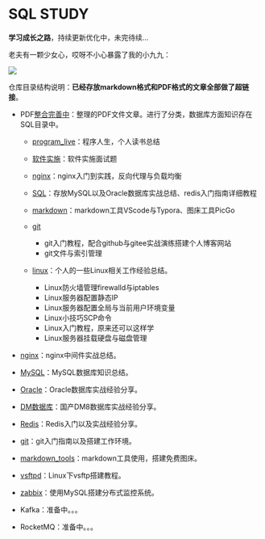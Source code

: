 # SQL STUDY

**学习成长之路**，持续更新优化中，未完待续...

老夫有一颗少女心，哎呀不小心暴露了我的小九九：

![](https://gitee.com/dywangk/img/raw/master/images/tolove_harem_gold.jpg)

仓库目录结构说明：**已经存放markdown格式和PDF格式的文章全部做了超链接**。

- PDF[整合完善中](https://github.com/cnwangk/SQL-study/tree/master/PDF%E6%96%87%E4%BB%B6)：整理的PDF文件文章。进行了分类，数据库方面知识存在SQL目录中。
  - [program_live](https://github.com/cnwangk/SQL-study/tree/master/PDF%E6%95%B4%E5%90%88%E5%AE%8C%E5%96%84%E4%B8%AD/program_live)：程序人生，个人读书总结
  - [软件实施](https://github.com/cnwangk/SQL-study/tree/master/PDF%E6%95%B4%E5%90%88%E5%AE%8C%E5%96%84%E4%B8%AD/%E8%BD%AF%E4%BB%B6%E5%AE%9E%E6%96%BD%E7%B3%BB%E5%88%97)：软件实施面试题
  - [nginx](https://github.com/cnwangk/SQL-study/tree/master/PDF%E6%95%B4%E5%90%88%E5%AE%8C%E5%96%84%E4%B8%AD/nginx)：nginx入门到实践，反向代理与负载均衡
  - [SQL](https://github.com/cnwangk/SQL-study/tree/master/PDF%E6%96%87%E4%BB%B6/SQL)：存放MySQL以及Oracle数据库实战总结、redis入门指南详细教程
  - [markdown](https://github.com/cnwangk/SQL-study/tree/master/PDF%E6%95%B4%E5%90%88%E5%AE%8C%E5%96%84%E4%B8%AD/markdown)：markdown工具VScode与Typora、图床工具PicGo
  - [git](https://github.com/cnwangk/SQL-study/tree/master/PDF%E6%95%B4%E5%90%88%E5%AE%8C%E5%96%84%E4%B8%AD/git)
    - git入门教程，配合github与gitee实战演练搭建个人博客网站
    - git文件与索引管理

  - [linux](https://github.com/cnwangk/SQL-study/tree/master/PDF%E6%95%B4%E5%90%88%E5%AE%8C%E5%96%84%E4%B8%AD/linux)：个人的一些Linux相关工作经验总结。
    - Linux防火墙管理firewalld与iptables
    - Linux服务器配置静态IP
    - Linux服务器配置全局与当前用户环境变量
    - Linux小技巧SCP命令
    - Linux入门教程，原来还可以这样学
    - Linux服务器挂载硬盘与磁盘管理

- [nginx](https://github.com/cnwangk/SQL-study/tree/master/nginx)：nginx中间件实战总结。
- [MySQL](https://github.com/cnwangk/SQL-study/tree/master/MySQL)：MySQL数据库知识总结。
- [Oracle](https://github.com/cnwangk/SQL-study/tree/master/Oracle)：Oracle数据库实战经验分享。
- [DM数据库](https://github.com/cnwangk/SQL-study/tree/master/DM%E6%95%B0%E6%8D%AE%E5%BA%93)：国产DM8数据库实战经验分享。
- [Redis](https://github.com/cnwangk/SQL-study/tree/master/Redis)：Redis入门以及实战经验分享。
- [git](https://github.com/cnwangk/SQL-study/tree/master/git)：git入门指南以及搭建工作环境。
- [markdown_tools](https://github.com/cnwangk/SQL-study/tree/master/markdown_tools)：markdown工具使用，搭建免费图床。
- [vsftpd](https://github.com/cnwangk/SQL-study/tree/master/vsftpd)：Linux下vsftp搭建教程。
- [zabbix](https://github.com/cnwangk/SQL-study/tree/master/zabbix)：使用MySQL搭建分布式监控系统。
- Kafka：准备中。。。
- RocketMQ：准备中。。。

